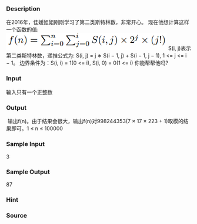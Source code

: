 
### Description
在2016年，佳媛姐姐刚刚学习了第二类斯特林数，非常开心。
现在他想计算这样一个函数的值:
![](/JudgeOnline/upload/201604/111(1).png)
S(i, j)表示第二类斯特林数，递推公式为:
S(i, j) = j ∗ S(i − 1, j) + S(i − 1, j − 1), 1 <= j <= i − 1。
边界条件为：S(i, i) = 1(0 <= i), S(i, 0) = 0(1 <= i)
你能帮帮他吗?
### Input
输入只有一个正整数
### Output
 输出f(n)。由于结果会很大，输出f(n)对998244353(7 × 17 × 223 + 1)取模的结果即可。1 ≤ n ≤ 100000
### Sample Input
3
### Sample Output
87
### Hint

### Source
